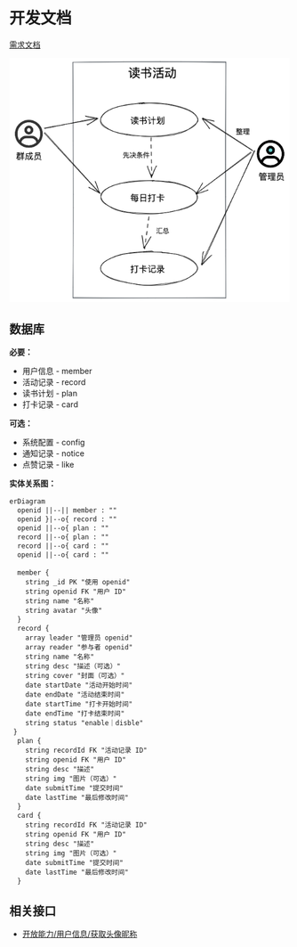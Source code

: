 # 开发文档

[需求文档](%E9%9C%80%E6%B1%82%E6%96%87%E6%A1%A3.md)

![用例图](../img/user-case.excalidraw.png)

## 数据库

**必要：**

- 用户信息 - member
- 活动记录 - record
- 读书计划 - plan
- 打卡记录 - card

**可选：**

- 系统配置 - config
- 通知记录 - notice
- 点赞记录 - like

**实体关系图：**

```mermaid
erDiagram
  openid ||--|| member : ""
  openid }|--o{ record : ""
  openid ||--o{ plan : ""
  record ||--o{ plan : ""
  record ||--o{ card : ""
  openid ||--o{ card : ""

  member {
    string _id PK "使用 openid"
    string openid FK "用户 ID"
    string name "名称"
    string avatar "头像"
  }
  record {
    array leader "管理员 openid"
    array reader "参与者 openid"
    string name "名称"
    string desc "描述（可选）"
    string cover "封面（可选）"
    date startDate "活动开始时间"
    date endDate "活动结束时间"
    date startTime "打卡开始时间"
    date endTime "打卡结束时间"
    string status "enable｜disble"
 }
  plan {
    string recordId FK "活动记录 ID"
    string openid FK "用户 ID"
    string desc "描述"
    string img "图片（可选）"
    date submitTime "提交时间"
    date lastTime "最后修改时间"
  }
  card {
    string recordId FK "活动记录 ID"
    string openid FK "用户 ID"
    string desc "描述"
    string img "图片（可选）"
    date submitTime "提交时间"
    date lastTime "最后修改时间"
  }
```

## 相关接口

- [开放能力/用户信息/获取头像昵称](https://developers.weixin.qq.com/miniprogram/dev/framework/open-ability/userProfile.html)
